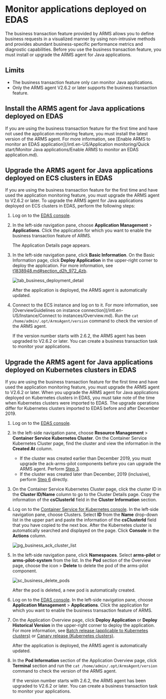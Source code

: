 # Monitor applications deployed on EDAS

The business transaction feature provided by ARMS allows you to define business requests in a visualized manner by using non-intrusive methods and provides abundant business-specific performance metrics and diagnostic capabilities. Before you use the business transaction feature, you must install or upgrade the ARMS agent for Java applications.

## Limits

-   The business transaction feature only can monitor Java applications.
-   Only the ARMS agent V2.6.2 or later supports the business transaction feature.

## Install the ARMS agent for Java applications deployed on EDAS

If you are using the business transaction feature for the first time and have not used the application monitoring feature, you must install the latest version of the ARMS agent. For more information, see [Enable ARMS to monitor an EDAS application](/intl.en-US/Application monitoring/Quick start/Monitor Java applications/Enable ARMS to monitor an EDAS application.md).

## Upgrade the ARMS agent for Java applications deployed on ECS clusters in EDAS

If you are using the business transaction feature for the first time and have used the application monitoring feature, you must upgrade the ARMS agent to V2.6.2 or later. To upgrade the ARMS agent for Java applications deployed on ECS clusters in EDAS, perform the following steps:

1.  Log on to the [EDAS console](https://edas-intl.console.aliyun.com).

2.  In the left-side navigation pane, choose **Application Management** \> **Applications**. Click the application for which you want to enable the business transaction feature of ARMS.

    The Application Details page appears.

3.  In the left-side navigation pane, click **Basic Information**. On the Basic Information page, click **Deploy Application** in the upper-right corner to deploy the application. For more information, see [t1838948.md\#section\_d2h\_972\_4zb]().

    ![tab_business_deployment_detail](https://static-aliyun-doc.oss-accelerate.aliyuncs.com/assets/img/en-US/3827258061/p88780.png)

    After the application is deployed, the ARMS agent is automatically updated.

4.  Connect to the ECS instance and log on to it. For more information, see [OverviewGuidelines on instance connection](/intl.en-US/Instance/Connect to instances/Overview.md). Run the `cat /home/admin/.opt/ArmsAgent/version` command to check the version of the ARMS agent.

    If the version number starts with 2.6.2, the ARMS agent has been upgraded to V2.6.2 or later. You can create a business transaction task to monitor your applications.


## Upgrade the ARMS agent for Java applications deployed on Kubernetes clusters in EDAS

If you are using the business transaction feature for the first time and have used the application monitoring feature, you must upgrade the ARMS agent to V2.6.2 or later. When you upgrade the ARMS agent for Java applications deployed on Kubernetes clusters in EDAS, you must take note of the time when Kubernetes clusters were imported to EDAS. The upgrade operations differ for Kubernetes clusters imported to EDAS before and after December 2019.

1.  Log on to the [EDAS console](https://edas-intl.console.aliyun.com).

2.  In the left-side navigation pane, choose **Resource Management** \> **Container Service Kubernetes Cluster**. On the Container Service Kubernetes Cluster page, find the cluster and view the information in the **Created At** column.

    -   If the cluster was created earlier than December 2019, you must upgrade the ack-arms-pilot components before you can upgrade the ARMS agent. Perform [Step 3](#step_b44_68o_1pf).
    -   If the cluster was created later than December, 2019 \(inclusive\), perform [Step 6](#step_5kr_tre_5pi) directly.
3.  On the Container Service Kubernetes Cluster page, click the cluster ID in the **Cluster ID/Name** column to go to the Cluster Details page. Copy the information of the **csClusterId** field in the **Cluster Information** section.

4.  Log on to the [Container Service for Kubernetes console](https://partners-intl.console.aliyun.com/#/cs). In the left-side navigation pane, choose Clusters. Select **ID** from the **Name** drop-down list in the upper part and paste the information of the **csClusterId** field that you have copied to the next box. After the Kubernetes cluster is automatically searched and displayed on the page. Click **Console** in the **Actions** column.

    ![pg_business_ack_cluster_list](https://static-aliyun-doc.oss-accelerate.aliyuncs.com/assets/img/en-US/3827258061/p91060.png)

5.  In the left-side navigation pane, click **Namespaces**. Select **arms-pilot** or **arms-pilot-system** from the list. In the **Pod** section of the Overview page, choose the icon \> **Delete** to delete the pod of the arms-pilot component.

    ![sc_business_delete_pods](https://static-aliyun-doc.oss-accelerate.aliyuncs.com/assets/img/en-US/4827258061/p91078.png)

    After the pod is deleted, a new pod is automatically created.

6.  Log on to the [EDAS console](https://edas-intl.console.aliyun.com). In the left-side navigation pane, choose **Application Management** \> **Applications**. Click the application for which you want to enable the business transaction feature of ARMS.

7.  On the Application Overview page, click **Deploy Application** or **Deploy Historical Version** in the upper-right corner to deploy the application. For more information, see [Batch release \(applicable to Kubernetes clusters\)]() or [Canary release \(Kubernetes clusters\)]().

    After the application is deployed, the ARMS agent is automatically updated.

8.  In the **Pod Information** section of the Application Overview page, click **Terminal** section and run the `cat /home/admin/.opt/ArmsAgent/version` command to check the version of the ARMS agent.

    If the version number starts with 2.6.2, the ARMS agent has been upgraded to V2.6.2 or later. You can create a business transaction task to monitor your applications.


